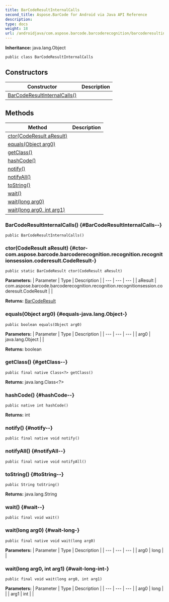 ```yaml
---
title: BarCodeResultInternalCalls
second_title: Aspose.BarCode for Android via Java API Reference
description: 
type: docs
weight: 18
url: /androidjava/com.aspose.barcode.barcoderecognition/barcoderesultinternalcalls/
---
```

**Inheritance:**
java.lang.Object
```
public class BarCodeResultInternalCalls
```
## Constructors

| Constructor | Description |
| --- | --- |
| [BarCodeResultInternalCalls()](#BarCodeResultInternalCalls--) |  |
## Methods

| Method | Description |
| --- | --- |
| [ctor(CodeResult aResult)](#ctor-com.aspose.barcode.barcoderecognition.recognition.recognitionsession.coderesult.CodeResult-) |  |
| [equals(Object arg0)](#equals-java.lang.Object-) |  |
| [getClass()](#getClass--) |  |
| [hashCode()](#hashCode--) |  |
| [notify()](#notify--) |  |
| [notifyAll()](#notifyAll--) |  |
| [toString()](#toString--) |  |
| [wait()](#wait--) |  |
| [wait(long arg0)](#wait-long-) |  |
| [wait(long arg0, int arg1)](#wait-long-int-) |  |
### BarCodeResultInternalCalls() {#BarCodeResultInternalCalls--}
```
public BarCodeResultInternalCalls()
```


### ctor(CodeResult aResult) {#ctor-com.aspose.barcode.barcoderecognition.recognition.recognitionsession.coderesult.CodeResult-}
```
public static BarCodeResult ctor(CodeResult aResult)
```




**Parameters:**
| Parameter | Type | Description |
| --- | --- | --- |
| aResult | com.aspose.barcode.barcoderecognition.recognition.recognitionsession.coderesult.CodeResult |  |

**Returns:**
[BarCodeResult](../../com.aspose.barcode.barcoderecognition/barcoderesult)
### equals(Object arg0) {#equals-java.lang.Object-}
```
public boolean equals(Object arg0)
```




**Parameters:**
| Parameter | Type | Description |
| --- | --- | --- |
| arg0 | java.lang.Object |  |

**Returns:**
boolean
### getClass() {#getClass--}
```
public final native Class<?> getClass()
```




**Returns:**
java.lang.Class<?>
### hashCode() {#hashCode--}
```
public native int hashCode()
```




**Returns:**
int
### notify() {#notify--}
```
public final native void notify()
```




### notifyAll() {#notifyAll--}
```
public final native void notifyAll()
```




### toString() {#toString--}
```
public String toString()
```




**Returns:**
java.lang.String
### wait() {#wait--}
```
public final void wait()
```




### wait(long arg0) {#wait-long-}
```
public final native void wait(long arg0)
```




**Parameters:**
| Parameter | Type | Description |
| --- | --- | --- |
| arg0 | long |  |

### wait(long arg0, int arg1) {#wait-long-int-}
```
public final void wait(long arg0, int arg1)
```




**Parameters:**
| Parameter | Type | Description |
| --- | --- | --- |
| arg0 | long |  |
| arg1 | int |  |

